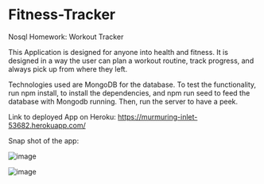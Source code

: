 # Fitness-Tracker

 Nosql Homework: Workout Tracker

This Application is designed for anyone into health and fitness. It is designed in a way the user can plan a workout routine, track progress, and always pick up from where they left.

Technologies used are MongoDB for the database.
To test the functionality, run npm install, to install the dependencies, and npm run seed to feed the database with Mongodb running. Then, run the server to have a peek.

Link to deployed App on Heroku: https://murmuring-inlet-53682.herokuapp.com/

Snap shot of the app:

![image](https://user-images.githubusercontent.com/82301113/133481901-20c79cfa-323e-4401-93e7-149f715a58ff.png)

![image](https://user-images.githubusercontent.com/82301113/133481983-ebadd996-0da2-428b-8639-2ae675258bdb.png)
